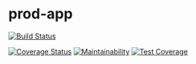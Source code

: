 # prod-app
[![Build Status](https://travis-ci.com/oleg33L/prod-app.svg?branch=master)](https://travis-ci.com/oleg33L/prod-app)

[![Coverage Status](https://coveralls.io/repos/github/oleg33L/prod-app/badge.svg?branch=master)](https://coveralls.io/github/oleg33L/prod-app?branch=master)
[![Maintainability](https://api.codeclimate.com/v1/badges/33239c2113440cb536a5/maintainability)](https://codeclimate.com/github/oleg33L/prod-app/maintainability)
[![Test Coverage](https://api.codeclimate.com/v1/badges/33239c2113440cb536a5/test_coverage)](https://codeclimate.com/github/oleg33L/prod-app/test_coverage)
